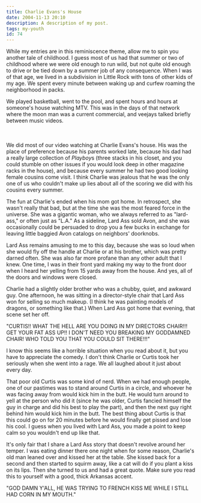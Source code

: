 ```yaml
---
title: Charlie Evans's House
date: 2004-11-13 20:10
description: A description of my post.
tags: my-youth
id: 74
---
```

While my entries are in this reminiscence theme, allow me to spin you another tale of childhood.  I guess most of us had that summer or two of childhood where we were old enough to run wild, but not quite old enough to drive or be tied down by a summer job of any consequence.  When I was of that age, we lived in a subdivision in Little Rock with tons of other kids of my age.  We spent every minute between waking up and curfew roaming the neighborhood in packs.  

We played basketball, went to the pool, and spent hours and hours at someone's house watching MTV.  This was in the days of that network where the moon man was a current commercial, and veejays talked briefly between music videos.

<span class="spanEndPreview">&nbsp;</span><br /><br />We did most of our video watching at Charlie Evans's house.  His was the place of preference because his parents worked late, because his dad had a really large collection of <i>Playboy</i>s (three stacks in his closet, and you could stumble on other issues if you would look deep in other magazine racks in the house), and because every summer he had two good looking female cousins come visit.  I think Charlie was jealous that he was the only one of us who couldn't make up lies about all of the scoring we did with his cousins every summer.

The fun at Charlie's ended when his mom got home.  In retrospect, she wasn't really that bad, but at the time she was the most feared force in the universe.  She was a gigantic woman, who we always referred to as "lard-ass," or often just as "L.A."  As a sideline, Lard Ass sold Avon, and she was occasionally could be persuaded to drop you a few bucks in exchange for leaving little baggied Avon catalogs on neighbors' doorknobs.

Lard Ass remains amusing to me to this day, because she was so loud when she would fly off the handle at Charlie or at his brother, which was pretty darned often.  She was also far more profane than any other adult that I knew.  One time, I was in their front yard making my way to the front door when I heard her yelling from 15 yards away from the house.  And yes, all of the doors and windows were closed.

Charlie had a slightly older brother who was a chubby, quiet, and awkward guy.  One afternoon, he was sitting in a director-style chair that Lard Ass won for selling so much makeup.  (I think he was painting models of dragons, or something like that.)  When Lard Ass got home that evening, that scene set her off.

"CURTIS!! WHAT THE HELL ARE YOU DOING IN MY DIRECTORS CHAIR!!!  GET YOUR FAT ASS UP!! I DON'T NEED YOU BREAKING MY GODDAMNED CHAIR!  WHO TOLD YOU THAT YOU COULD SIT THERE!!!"

I know this seems like a horrible situation when you read about it, but you have to appreciate the comedy.  I don't think Charlie or Curtis took her seriously when she went into a rage.  We all laughed about it just about every day.

That poor old Curtis was some kind of nerd.  When we had enough people, one of our pastimes was to stand around Curtis in a circle, and whoever he was facing away from would kick him in the butt.  He would turn around to yell at the person who did it (since he was older, Curtis fancied himself the guy in charge and did his best to play the part), and then the next guy right behind him would kick him in the butt.  The best thing about Curtis is that this could go on for 20 minutes before he would finally get pissed and lose his cool.  I guess when you lived with Lard Ass, you made a point to keep calm so you wouldn't end up like that.

It's only fair that I share a Lard Ass story that doesn't revolve around her temper.  I was eating dinner there one night when for some reason, Charlie's old man leaned over and kissed her at the table.  She kissed back for a second and then started to squirm away, like a cat will do if you plant a kiss on its lips.  Then she turned to us and had a great quote.  Make sure you read this to yourself with a good, thick Arkansas accent.

"GOD DAMN Y'ALL, HE WAS TRYING TO FRENCH KISS ME WHILE I STILL HAD CORN IN MY MOUTH."


